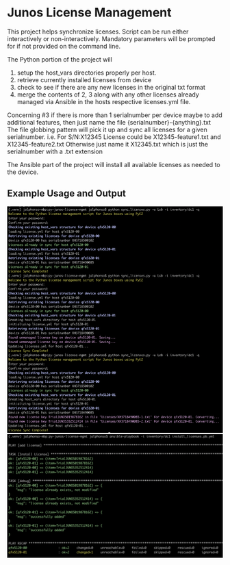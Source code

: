 # Junos License Management
This project helps synchronize licenses. Script can be run either interactively or non-interactively. Mandatory parameters will be prompted for if not provided on the command line.

The Python portion of the project will
  1. setup the host_vars directories properly per host.
  2. retrieve currently installed licenses from device
  3. check to see if there are any new licenses in the original txt format
  4. merge the contents of 2, 3 along with any other licenses already managed via Ansible
     in the hosts respective licenses.yml file.

Concerning #3 if there is more than 1 serialnumber per device maybe to add additional features,
then just name the file {serialnumber}-{anything}.txt The file globbing pattern will pick
it up and sync all licenses for a given serialnumber. i.e. For S/N:X12345 License
could be X12345-feature1.txt and X12345-feature2.txt
Otherwise just name it X12345.txt which is just the serialnumber with a .txt extension

The Ansible part of the project will install all available licenses as needed to the device.

## Example Usage and Output
![license python usage and output](license_script_screenshot.png)
![license ansible usage and output](license_ansible_screenshot.png)